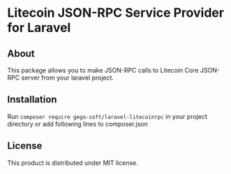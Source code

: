 # Litecoin JSON-RPC Service Provider for Laravel

## About
This package allows you to make JSON-RPC calls to Litecoin Core JSON-RPC server from your laravel project.


## Installation
Run ```composer require gego-soft/laravel-litecoinrpc``` in your project directory or add following lines to composer.json

## License

This product is distributed under MIT license.


